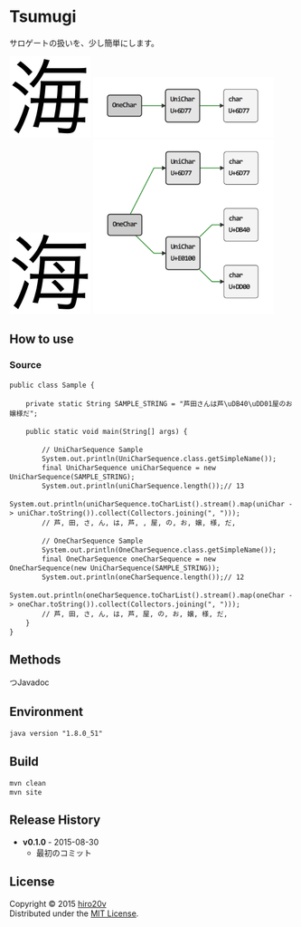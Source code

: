 Tsumugi
=======

サロゲートの扱いを、少し簡単にします。

<img src="./image/sea.png" alt="Sea" width="144"/>
<img src="./image/sea-struct.png" alt="Sea" width="320"/>

<img src="./image/sea-vs.png" alt="Sea VS" width="144"/>
<img src="./image/sea-vs-struct.png" alt="Sea VS" width="320"/>

How to use
----------
### Source ###

    public class Sample {

        private static String SAMPLE_STRING = "芦田さんは芦\uDB40\uDD01屋のお嬢様だ";

        public static void main(String[] args) {

            // UniCharSequence Sample
            System.out.println(UniCharSequence.class.getSimpleName());
            final UniCharSequence uniCharSequence = new UniCharSequence(SAMPLE_STRING);
            System.out.println(uniCharSequence.length());// 13
            System.out.println(uniCharSequence.toCharList().stream().map(uniChar -> uniChar.toString()).collect(Collectors.joining(", ")));
            // 芦, 田, さ, ん, は, 芦, 󠄁, 屋, の, お, 嬢, 様, だ,

            // OneCharSequence Sample
            System.out.println(OneCharSequence.class.getSimpleName());
            final OneCharSequence oneCharSequence = new OneCharSequence(new UniCharSequence(SAMPLE_STRING));
            System.out.println(oneCharSequence.length());// 12
            System.out.println(oneCharSequence.toCharList().stream().map(oneChar -> oneChar.toString()).collect(Collectors.joining(", ")));
            // 芦, 田, さ, ん, は, 芦󠄁, 屋, の, お, 嬢, 様, だ,
        }
    }

Methods
-------

つJavadoc

Environment
-----------

	java version "1.8.0_51"

Build
-----

	mvn clean
    mvn site

Release History
---------------

+ **v0.1.0** - 2015-08-30
   + 最初のコミット

License
-------
Copyright &copy; 2015 [hiro20v](https://github.com/hiro20v)  
Distributed under the [MIT License][mit].  

[MIT]: http://opensource.org/licenses/MIT
